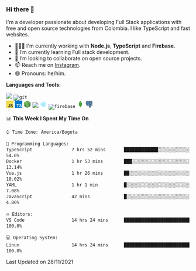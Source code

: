 ### Hi there 👋

I'm a developer passionate about developing Full Stack applications with free and open source technologies from Colombia. I like TypeScript and fast websites.

- 👨🏽‍💻 I'm currently working with **Node.js**, **TypeScript** and **Firebase**.
- 🌱 I’m currently learning Full stack development.
- 🚀 I’m looking to collaborate on open source projects.
- 📫   Reach me on [Instagram](https://instagram.com/nexckycort).
- 😄  Pronouns: he/him.

**Languages and Tools:**  

<code><img height="20"  src="https://upload.wikimedia.org/wikipedia/commons/2/2d/Visual_Studio_Code_1.18_icon.svg"></code>
<code><img src="https://www.vectorlogo.zone/logos/git-scm/git-scm-icon.svg" alt="git" height="20"/> </code>
<code><img height="20" src="https://raw.githubusercontent.com/github/explore/80688e429a7d4ef2fca1e82350fe8e3517d3494d/topics/javascript/javascript.png"></code>
<code><img height="20" src="https://raw.githubusercontent.com/github/explore/80688e429a7d4ef2fca1e82350fe8e3517d3494d/topics/typescript/typescript.png"></code>
<code><img height="20" src="https://raw.githubusercontent.com/github/explore/80688e429a7d4ef2fca1e82350fe8e3517d3494d/topics/nodejs/nodejs.png"></code>
<code><img height="20" src="https://deno.land/logo.svg"></code>
<code><img height="20" src="https://raw.githubusercontent.com/github/explore/80688e429a7d4ef2fca1e82350fe8e3517d3494d/topics/react/react.png"></code>
<code><img src="https://www.vectorlogo.zone/logos/firebase/firebase-icon.svg" alt="firebase"  height="20"/></code>
<code><img src="https://raw.githubusercontent.com/devicons/devicon/master/icons/mongodb/mongodb-original.svg"  height="20"/></code>
<code><img src="https://raw.githubusercontent.com/devicons/devicon/master/icons/postgresql/postgresql-original.svg" height="20"/></code>

<!--START_SECTION:waka-->
📊 **This Week I Spent My Time On** 

```text
⌚︎ Time Zone: America/Bogota

💬 Programming Languages: 
TypeScript               7 hrs 52 mins       █████████████░░░░░░░░░░░░   54.6% 
Docker                   1 hr 53 mins        ███░░░░░░░░░░░░░░░░░░░░░░   13.14% 
Vue.js                   1 hr 26 mins        ██░░░░░░░░░░░░░░░░░░░░░░░   10.02% 
YAML                     1 hr 1 min          █░░░░░░░░░░░░░░░░░░░░░░░░   7.08% 
JavaScript               42 mins             █░░░░░░░░░░░░░░░░░░░░░░░░   4.86%

🔥 Editors: 
VS Code                  14 hrs 24 mins      █████████████████████████   100.0%

💻 Operating System: 
Linux                    14 hrs 24 mins      █████████████████████████   100.0%

```


 Last Updated on 28/11/2021
<!--END_SECTION:waka-->

